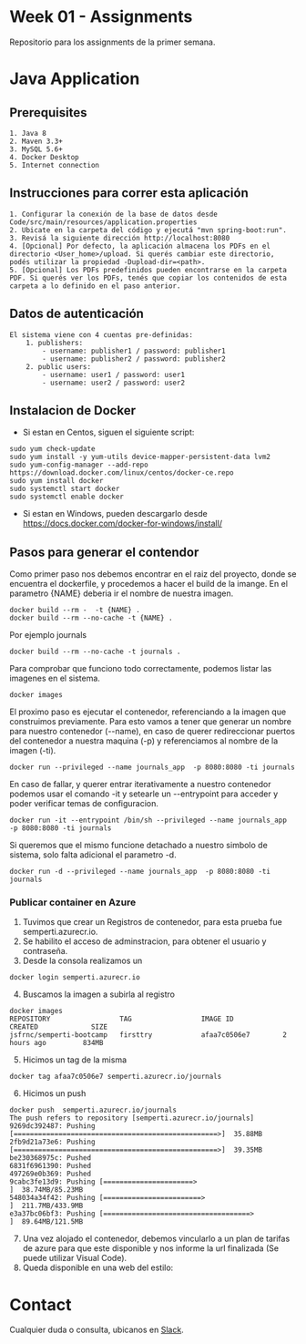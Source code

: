 # Week 01 - Assignments
Repositorio para los assignments de la primer semana.

# Java Application

## Prerequisites

	1. Java 8
	2. Maven 3.3+
	3. MySQL 5.6+
	4. Docker Desktop
	5. Internet connection
	
	
## Instrucciones para correr esta aplicación

	1. Configurar la conexión de la base de datos desde Code/src/main/resources/application.properties
	2. Ubicate en la carpeta del código y ejecutá "mvn spring-boot:run".
	3. Revisá la siguiente dirección http://localhost:8080
	4. [Opcional] Por defecto, la aplicación almacena los PDFs en el directorio <User_home>/upload. Si querés cambiar este directorio, podés utilizar la propiedad -Dupload-dir=<path>.
	5. [Opcional] Los PDFs predefinidos pueden encontrarse en la carpeta PDF. Si querés ver los PDFs, tenés que copiar los contenidos de esta carpeta a lo definido en el paso anterior.
	
## Datos de autenticación

	El sistema viene con 4 cuentas pre-definidas:
		1. publishers:
			- username: publisher1 / password: publisher1
			- username: publisher2 / password: publisher2
		2. public users:
			- username: user1 / password: user1
			- username: user2 / password: user2


## Instalacion de Docker
- Si estan en Centos, siguen el siguiente script:
```
sudo yum check-update
sudo yum install -y yum-utils device-mapper-persistent-data lvm2
sudo yum-config-manager --add-repo https://download.docker.com/linux/centos/docker-ce.repo
sudo yum install docker
sudo systemctl start docker
sudo systemctl enable docker
```
- Si estan en Windows, pueden descargarlo desde https://docs.docker.com/docker-for-windows/install/

## Pasos para generar el contendor
Como primer paso nos debemos encontrar en el raiz del proyecto, donde se encuentra el dockerfile, y procedemos a hacer el build de la imange. En el parametro {NAME} deberia ir el nombre de nuestra imagen.
            
```
docker build --rm -  -t {NAME} .
docker build --rm --no-cache -t {NAME} .
```
Por ejemplo journals

```
docker build --rm --no-cache -t journals .
```

Para comprobar que funciono todo correctamente, podemos listar las imagenes en el sistema.


```
docker images
```

El proximo paso es ejecutar el contenedor, referenciando a la imagen que construimos previamente. Para esto vamos a tener que generar un nombre para nuestro contenedor (--name), en caso de querer redireccionar puertos del contenedor a nuestra maquina (-p) y referenciamos al nombre de la imagen (-ti).
```
docker run --privileged --name journals_app  -p 8080:8080 -ti journals 
```

En caso de fallar, y querer entrar iterativamente a nuestro contenedor podemos usar el comando -it y setearle un --entrypoint para acceder y poder verificar temas de configuracion.

```    
docker run -it --entrypoint /bin/sh --privileged --name journals_app  -p 8080:8080 -ti journals
```
Si queremos que el mismo funcione detachado a nuestro simbolo de sistema, solo falta adicional el parametro -d.

```
docker run -d --privileged --name journals_app  -p 8080:8080 -ti journals    
```

### Publicar container en Azure
1. Tuvimos que crear un Registros de contenedor, para esta prueba fue semperti.azurecr.io.
2. Se habilito el acceso de adminstracion, para obtener el usuario y contraseña.
3. Desde la consola realizamos un 
```
docker login semperti.azurecr.io
```
4. Buscamos la imagen a subirla al registro
```
docker images
REPOSITORY                 TAG                 IMAGE ID            CREATED             SIZE
jsfrnc/semperti-bootcamp   firsttry            afaa7c0506e7        2 hours ago         834MB
```
5. Hicimos un tag de la misma
```
docker tag afaa7c0506e7 semperti.azurecr.io/journals
```
6. Hicimos un push
```
docker push  semperti.azurecr.io/journals
The push refers to repository [semperti.azurecr.io/journals]
9269dc392487: Pushing [==================================================>]  35.88MB
2fb9d21a73e6: Pushing [==================================================>]  39.35MB
be230368975c: Pushed
6831f6961390: Pushed
497269e0b369: Pushed
9cabc3fe13d9: Pushing [======================>                            ]  38.74MB/85.23MB
548034a34f42: Pushing [========================>                          ]  211.7MB/433.9MB
e3a37bc06bf3: Pushing [====================================>              ]  89.64MB/121.5MB
```
7. Una vez alojado el contenedor, debemos vincularlo a un plan de tarifas  de azure para que este disponible y nos informe la url finalizada (Se puede utilizar Visual Code).
8. Queda disponible en una web del estilo: 


# Contact

Cualquier duda o consulta, ubicanos en [Slack](https://semperti.slack.com).
